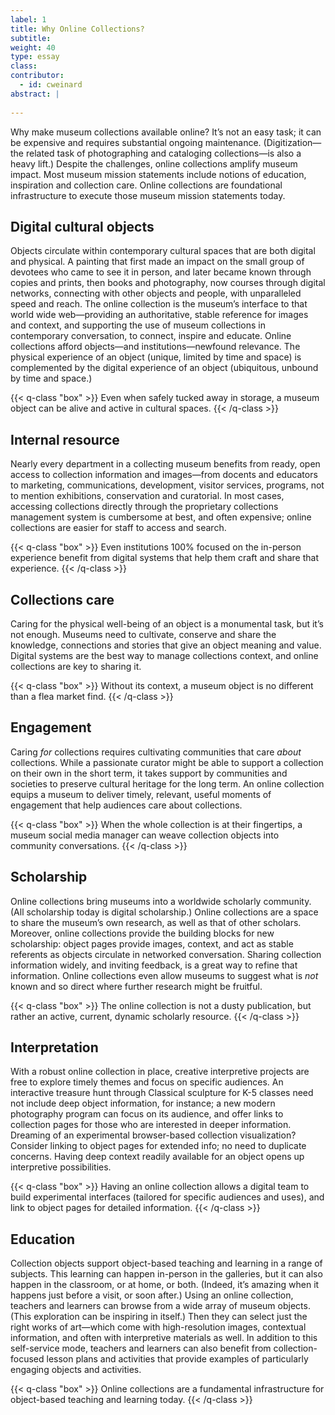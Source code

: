 ```yaml
---
label: 1
title: Why Online Collections?
subtitle: 
weight: 40
type: essay
class: 
contributor:
  - id: cweinard
abstract: |
  
---
```


Why make museum collections available online? It’s not an easy task; it can be expensive and requires substantial ongoing maintenance. (Digitization—the related task of photographing and cataloging collections—is also a heavy lift.) Despite the challenges, online collections amplify museum impact. Most museum mission statements include notions of education, inspiration and collection care. Online collections are foundational infrastructure to execute those museum mission statements today. 

## Digital cultural objects

Objects circulate within contemporary cultural spaces that are both digital and physical. A painting that first made an impact on the small group of devotees who came to see it in person, and later became known through copies and prints, then books and photography, now courses through digital networks, connecting with other objects and people, with unparalleled speed and reach. The online collection is the museum’s interface to that world wide web—providing an authoritative, stable reference for images and context, and supporting the use of museum collections in contemporary conversation, to connect, inspire and educate. Online collections afford objects—and institutions—newfound relevance. The physical experience of an object (unique, limited by time and space) is complemented by the digital experience of an object (ubiquitous, unbound by time and space.)

{{< q-class "box" >}}
Even when safely tucked away in storage, a museum object can be alive and active in cultural spaces.
{{< /q-class >}}

## Internal resource

Nearly every department in a collecting museum benefits from ready, open access to collection information and images—from docents and educators to marketing, communications, development, visitor services, programs, not to mention exhibitions, conservation and curatorial. In most cases, accessing collections directly through the proprietary collections management system is cumbersome at best, and often expensive; online collections are easier for staff to access and search.

{{< q-class "box" >}}
Even institutions 100% focused on the in-person experience benefit from digital systems that help them craft and share that experience.
{{< /q-class >}}

## Collections care

Caring for the physical well-being of an object is a monumental task, but it’s not enough. Museums need to cultivate, conserve and share the knowledge, connections and stories that give an object meaning and value. Digital systems are the best way to manage collections context, and online collections are key to sharing it.


{{< q-class "box" >}}
Without its context, a museum object is no different than a flea market find.
{{< /q-class >}}

 ## Engagement

Caring _for_ collections requires cultivating communities that care _about_ collections. While a passionate curator might be able to support a collection on their own in the short term, it takes support by communities and societies to preserve cultural heritage for the long term. An online collection equips a museum to deliver timely, relevant, useful moments of engagement that help audiences care about collections. 


{{< q-class "box" >}}
When the whole collection is at their fingertips, a museum social media manager can weave collection objects into community conversations.
{{< /q-class >}}

 ## Scholarship

Online collections bring museums into a worldwide scholarly community. (All scholarship today is digital scholarship.) Online collections are a space to share the museum’s own research, as well as that of other scholars. Moreover, online collections provide the building blocks for new scholarship: object pages provide images, context, and act as stable referents as objects circulate in networked conversation. Sharing collection information widely, and inviting feedback, is a great way to refine that information. Online collections even allow museums to suggest what is _not_ known and so direct where further research might be fruitful. 


{{< q-class "box" >}}
The online collection is not a dusty publication, but rather an active, current, dynamic scholarly resource.
{{< /q-class >}}

 ## Interpretation

With a robust online collection in place, creative interpretive projects are free to explore timely themes and focus on specific audiences. An interactive treasure hunt through Classical sculpture for K-5 classes need not include deep object information, for instance; a new modern photography program can focus on its audience, and offer links to collection pages for those who are interested in deeper information. Dreaming of an experimental browser-based collection visualization? Consider linking to object pages for extended info; no need to duplicate concerns. Having deep context readily available for an object opens up interpretive possibilities.


{{< q-class "box" >}}
Having an online collection allows a digital team to build experimental interfaces (tailored for specific audiences and uses), and link to object pages for detailed information.
{{< /q-class >}}

 ## Education

Collection objects support object-based teaching and learning in a range of subjects. This learning can happen in-person in the galleries, but it can also happen in the classroom, or at home, or both. (Indeed, it’s amazing when it happens just before a visit, or soon after.) Using an online collection, teachers and learners can browse from a wide array of museum objects. (This exploration can be inspiring in itself.) Then they can select just the right works of art—which come with high-resolution images, contextual information, and often with interpretive materials as well. In addition to this self-service mode, teachers and learners can also benefit from collection-focused lesson plans and activities that provide examples of particularly engaging objects and activities. 

{{< q-class "box" >}}
Online collections are a fundamental infrastructure for object-based teaching and learning today.
{{< /q-class >}}
